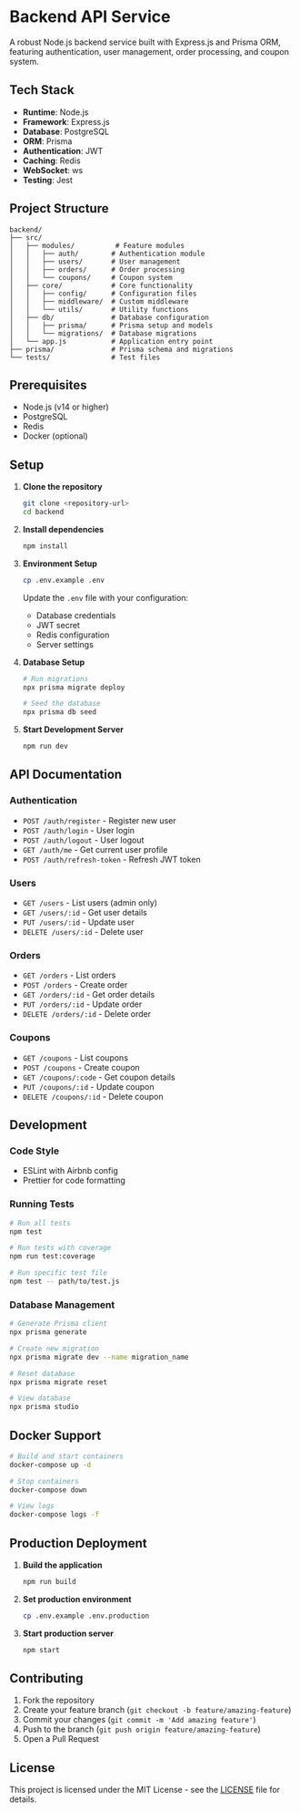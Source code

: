 # Backend API Service

A robust Node.js backend service built with Express.js and Prisma ORM, featuring authentication, user management, order processing, and coupon system.

## Tech Stack

- **Runtime**: Node.js
- **Framework**: Express.js
- **Database**: PostgreSQL
- **ORM**: Prisma
- **Authentication**: JWT
- **Caching**: Redis
- **WebSocket**: ws
- **Testing**: Jest

## Project Structure

```
backend/
├── src/
│   ├── modules/          # Feature modules
│   │   ├── auth/        # Authentication module
│   │   ├── users/       # User management
│   │   ├── orders/      # Order processing
│   │   └── coupons/     # Coupon system
│   ├── core/            # Core functionality
│   │   ├── config/      # Configuration files
│   │   ├── middleware/  # Custom middleware
│   │   └── utils/       # Utility functions
│   ├── db/              # Database configuration
│   │   ├── prisma/      # Prisma setup and models
│   │   └── migrations/  # Database migrations
│   └── app.js           # Application entry point
├── prisma/              # Prisma schema and migrations
└── tests/               # Test files
```

## Prerequisites

- Node.js (v14 or higher)
- PostgreSQL
- Redis
- Docker (optional)

## Setup

1. **Clone the repository**
   ```bash
   git clone <repository-url>
   cd backend
   ```

2. **Install dependencies**
   ```bash
   npm install
   ```

3. **Environment Setup**
   ```bash
   cp .env.example .env
   ```
   Update the `.env` file with your configuration:
   - Database credentials
   - JWT secret
   - Redis configuration
   - Server settings

4. **Database Setup**
   ```bash
   # Run migrations
   npx prisma migrate deploy
   
   # Seed the database
   npx prisma db seed
   ```

5. **Start Development Server**
   ```bash
   npm run dev
   ```

## API Documentation

### Authentication

- `POST /auth/register` - Register new user
- `POST /auth/login` - User login
- `POST /auth/logout` - User logout
- `GET /auth/me` - Get current user profile
- `POST /auth/refresh-token` - Refresh JWT token

### Users

- `GET /users` - List users (admin only)
- `GET /users/:id` - Get user details
- `PUT /users/:id` - Update user
- `DELETE /users/:id` - Delete user

### Orders

- `GET /orders` - List orders
- `POST /orders` - Create order
- `GET /orders/:id` - Get order details
- `PUT /orders/:id` - Update order
- `DELETE /orders/:id` - Delete order

### Coupons

- `GET /coupons` - List coupons
- `POST /coupons` - Create coupon
- `GET /coupons/:code` - Get coupon details
- `PUT /coupons/:id` - Update coupon
- `DELETE /coupons/:id` - Delete coupon

## Development

### Code Style
- ESLint with Airbnb config
- Prettier for code formatting

### Running Tests
```bash
# Run all tests
npm test

# Run tests with coverage
npm run test:coverage

# Run specific test file
npm test -- path/to/test.js
```

### Database Management

```bash
# Generate Prisma client
npx prisma generate

# Create new migration
npx prisma migrate dev --name migration_name

# Reset database
npx prisma migrate reset

# View database
npx prisma studio
```

## Docker Support

```bash
# Build and start containers
docker-compose up -d

# Stop containers
docker-compose down

# View logs
docker-compose logs -f
```

## Production Deployment

1. **Build the application**
   ```bash
   npm run build
   ```

2. **Set production environment**
   ```bash
   cp .env.example .env.production
   ```

3. **Start production server**
   ```bash
   npm start
   ```

## Contributing

1. Fork the repository
2. Create your feature branch (`git checkout -b feature/amazing-feature`)
3. Commit your changes (`git commit -m 'Add amazing feature'`)
4. Push to the branch (`git push origin feature/amazing-feature`)
5. Open a Pull Request

## License

This project is licensed under the MIT License - see the [LICENSE](LICENSE) file for details. 